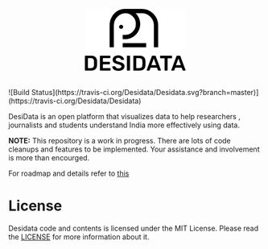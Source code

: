 <p align="center">
  <img width="200" src="./assets/readme/logo-base.png">
</p>
<br>
![Build Status](https://travis-ci.org/Desidata/Desidata.svg?branch=master)](https://travis-ci.org/Desidata/Desidata)


DesiData is an open platform that visualizes data to help researchers , journalists and students understand India more effectively using data.

**NOTE:** This repository is a work in progress. There are lots of code cleanups and features to be implemented. Your assistance and involvement is more than encourged. 

For roadmap and details refer to [this](https://docs.google.com/document/d/1JfvCKG_NR_OVKQ3fdpfrjWd1GBsyOZ-Ypl0Gbl8OEw8/edit?usp=sharing)

# License

Desidata code and contents is licensed under the MIT License.
Please read the [LICENSE](./LICENSE) for more information about it.

